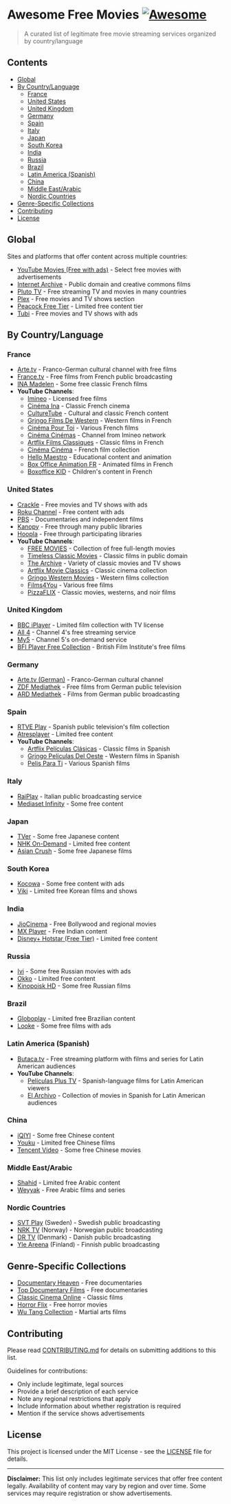 # Awesome Free Movies [![Awesome](https://awesome.re/badge.svg)](https://awesome.re)

> A curated list of legitimate free movie streaming services organized by country/language

## Contents

- [Global](#global)
- [By Country/Language](#by-countrylanguage)
  - [France](#france)
  - [United States](#united-states)
  - [United Kingdom](#united-kingdom)
  - [Germany](#germany)
  - [Spain](#spain)
  - [Italy](#italy)
  - [Japan](#japan)
  - [South Korea](#south-korea)
  - [India](#india)
  - [Russia](#russia)
  - [Brazil](#brazil)
  - [Latin America (Spanish)](#latin-america-spanish)
  - [China](#china)
  - [Middle East/Arabic](#middle-eastarabic)
  - [Nordic Countries](#nordic-countries)
- [Genre-Specific Collections](#genre-specific-collections)
- [Contributing](#contributing)
- [License](#license)

## Global

Sites and platforms that offer content across multiple countries:

- [YouTube Movies (Free with ads)](https://www.youtube.com/feed/storefront?bp=kgEDCPkBGAU%3D) - Select free movies with advertisements
- [Internet Archive](https://archive.org/details/feature_films) - Public domain and creative commons films
- [Pluto TV](https://pluto.tv/) - Free streaming TV and movies in many countries
- [Plex](https://www.plex.tv/) - Free movies and TV shows section
- [Peacock Free Tier](https://www.peacocktv.com/) - Limited free content tier
- [Tubi](https://tubitv.com/) - Free movies and TV shows with ads

## By Country/Language

### France

- [Arte.tv](https://www.arte.tv/fr/) - Franco-German cultural channel with free films
- [France.tv](https://www.france.tv/films/) - Free films from French public broadcasting
- [INA Madelen](https://madelen.ina.fr/) - Some free classic French films
- **YouTube Channels**:
  - [Imineo](https://www.youtube.com/@imineo/videos) - Licensed free films
  - [Cinéma Ina](https://www.youtube.com/c/Inafrcine) - Classic French cinema
  - [CultureTube](https://www.youtube.com/@CultureTube) - Cultural and classic French content
  - [Grjngo Films De Western](https://www.youtube.com/@GrjngoFilmsDeWestern) - Western films in French
  - [Cinéma Pour Toi](https://www.youtube.com/@CinemaPourToi) - Various French films
  - [Cinéma Cinémas](https://www.youtube.com/@CinemaCinemas) - Channel from Imineo network
  - [Artflix Films Classiques](https://www.youtube.com/@ArtflixFilmsClassiques) - Classic films in French
  - [Cinéma Cinéma](https://www.youtube.com/channel/UCMQMViObVfaALDRtFnmUWgA) - French film collection
  - [Hello Maestro](https://www.youtube.com/@HelloMaestrofr) - Educational content and animation
  - [Box Office Animation FR](https://www.youtube.com/@BoxOfficeAnimationFR) - Animated films in French
  - [Boxoffice KID](https://www.youtube.com/@BoxofficeKID) - Children's content in French

### United States

- [Crackle](https://www.crackle.com/) - Free movies and TV shows with ads
- [Roku Channel](https://therokuchannel.roku.com/) - Free content with ads
- [PBS](https://www.pbs.org/show/film/) - Documentaries and independent films
- [Kanopy](https://www.kanopy.com/) - Free through many public libraries
- [Hoopla](https://www.hoopladigital.com/) - Free through participating libraries
- **YouTube Channels**:
  - [FREE MOVIES](https://www.youtube.com/@FREEMOVIESYT/videos) - Collection of free full-length movies
  - [Timeless Classic Movies](https://www.youtube.com/channel/UCFTTjluTWUFW5nykBbdhe8g) - Classic films in public domain
  - [The Archive](https://www.youtube.com/@TheArchiveTV) - Variety of classic movies and TV shows
  - [Artflix Movie Classics](https://www.youtube.com/@ArtflixMovieClassics) - Classic cinema collection
  - [Grjngo Western Movies](https://www.youtube.com/@GrjngoWesternMovies) - Western films collection
  - [Films4You](https://www.youtube.com/@Films4You) - Various free films
  - [PizzaFLIX](https://www.youtube.com/@PizzaFLIX/featured) - Classic movies, westerns, and noir films

### United Kingdom

- [BBC iPlayer](https://www.bbc.co.uk/iplayer) - Limited film collection with TV license
- [All 4](https://www.channel4.com/) - Channel 4's free streaming service
- [My5](https://www.my5.tv/) - Channel 5's on-demand service
- [BFI Player Free Collection](https://player.bfi.org.uk/free) - British Film Institute's free films

### Germany

- [Arte.tv (German)](https://www.arte.tv/de/) - Franco-German cultural channel
- [ZDF Mediathek](https://www.zdf.de/filme) - Free films from German public television
- [ARD Mediathek](https://www.ardmediathek.de/filme) - Films from German public broadcasting

### Spain

- [RTVE Play](https://www.rtve.es/play/peliculas/) - Spanish public television's film collection
- [Atresplayer](https://www.atresplayer.com/) - Limited free content
- **YouTube Channels**:
  - [Artflix Películas Clásicas](https://www.youtube.com/@ArtflixPeliculasClasicas) - Classic films in Spanish
  - [Grjngo Películas Del Oeste](https://www.youtube.com/@GrjngoPeliculasDelOeste) - Western films in Spanish
  - [Pelis Para Ti](https://www.youtube.com/@PelisParaTi) - Various Spanish films

### Italy

- [RaiPlay](https://www.raiplay.it/film) - Italian public broadcasting service
- [Mediaset Infinity](https://www.mediasetinfinity.mediaset.it/) - Some free content

### Japan

- [TVer](https://tver.jp/) - Some free Japanese content
- [NHK On-Demand](https://www.nhk-ondemand.jp/) - Limited free content
- [Asian Crush](https://www.asiancrush.com/) - Some free Japanese films

### South Korea

- [Kocowa](https://www.kocowa.com/) - Some free content with ads
- [Viki](https://www.viki.com/) - Limited free Korean films and shows

### India

- [JioCinema](https://www.jiocinema.com/) - Free Bollywood and regional movies
- [MX Player](https://www.mxplayer.in/) - Free Indian content
- [Disney+ Hotstar (Free Tier)](https://www.hotstar.com/) - Limited free content

### Russia

- [Ivi](https://www.ivi.ru/) - Some free Russian movies with ads
- [Okko](https://okko.tv/) - Limited free content
- [Kinopoisk HD](https://hd.kinopoisk.ru/) - Some free Russian films

### Brazil

- [Globoplay](https://globoplay.globo.com/) - Limited free Brazilian content
- [Looke](https://www.looke.com.br/) - Some free films with ads

### Latin America (Spanish)

- [Butaca.tv](https://butaca.tv/) - Free streaming platform with films and series for Latin American audiences
- **YouTube Channels**:
  - [Películas Plus TV](https://www.youtube.com/@PeliculasPlusTv) - Spanish-language films for Latin American viewers
  - [El Archivo](https://www.youtube.com/@ElArchivo) - Collection of movies in Spanish for Latin American audiences

### China

- [iQIYI](https://www.iq.com/) - Some free Chinese content
- [Youku](https://www.youku.com/) - Limited free Chinese films
- [Tencent Video](https://v.qq.com/) - Some free Chinese movies

### Middle East/Arabic

- [Shahid](https://shahid.mbc.net/) - Limited free Arabic content
- [Weyyak](https://weyyak.com/) - Free Arabic films and series

### Nordic Countries

- [SVT Play](https://www.svtplay.se/) (Sweden) - Swedish public broadcasting
- [NRK TV](https://tv.nrk.no/) (Norway) - Norwegian public broadcasting
- [DR TV](https://www.dr.dk/drtv/) (Denmark) - Danish public broadcasting
- [Yle Areena](https://areena.yle.fi/) (Finland) - Finnish public broadcasting

## Genre-Specific Collections

- [Documentary Heaven](https://documentaryheaven.com/) - Free documentaries
- [Top Documentary Films](https://topdocumentaryfilms.com/) - Free documentaries
- [Classic Cinema Online](https://classiccinemaonline.com/) - Classic films
- [Horror Flix](https://www.horrorflix.com/) - Free horror movies
- [Wu Tang Collection](https://www.youtube.com/c/WuTangCollectionTV) - Martial arts films

## Contributing

Please read [CONTRIBUTING.md](CONTRIBUTING.md) for details on submitting additions to this list.

Guidelines for contributions:
- Only include legitimate, legal sources
- Provide a brief description of each service
- Note any regional restrictions that apply
- Include information about whether registration is required
- Mention if the service shows advertisements

## License

This project is licensed under the MIT License - see the [LICENSE](LICENSE) file for details.

---

**Disclaimer:** This list only includes legitimate services that offer free content legally. Availability of content may vary by region and over time. Some services may require registration or show advertisements.